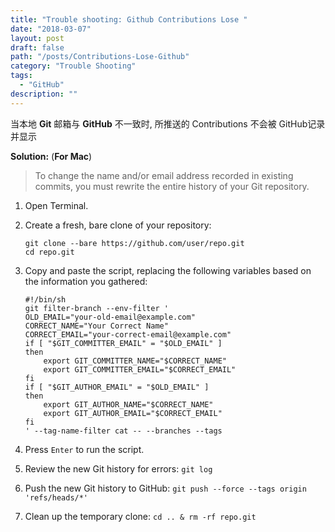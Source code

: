 ```yaml
---
title: "Trouble shooting: Github Contributions Lose "
date: "2018-03-07"
layout: post
draft: false
path: "/posts/Contributions-Lose-Github"
category: "Trouble Shooting"
tags:
  - "GitHub"
description: ""
---
```

当本地 **Git** 邮箱与 **GitHub** 不一致时, 所推送的 Contributions 不会被 GitHub记录并显示  

**Solution:** (**For Mac**)
>To change the name and/or email address recorded in existing commits, you must rewrite the entire history of your Git repository.

1. Open Terminal.  

2. Create a fresh, bare clone of your repository:
    ```  
    git clone --bare https://github.com/user/repo.git
    cd repo.git
    ```
3. Copy and paste the script, replacing the following variables based on the information you gathered:
    ```
    #!/bin/sh
    git filter-branch --env-filter '
    OLD_EMAIL="your-old-email@example.com"
    CORRECT_NAME="Your Correct Name"
    CORRECT_EMAIL="your-correct-email@example.com"
    if [ "$GIT_COMMITTER_EMAIL" = "$OLD_EMAIL" ]
    then
        export GIT_COMMITTER_NAME="$CORRECT_NAME"
        export GIT_COMMITTER_EMAIL="$CORRECT_EMAIL"
    fi
    if [ "$GIT_AUTHOR_EMAIL" = "$OLD_EMAIL" ]
    then
        export GIT_AUTHOR_NAME="$CORRECT_NAME"
        export GIT_AUTHOR_EMAIL="$CORRECT_EMAIL"
    fi
    ' --tag-name-filter cat -- --branches --tags
    ```
4. Press `Enter` to run the script.
5. Review the new Git history for errors: `git log`  

6. Push the new Git history to GitHub: `git push --force --tags origin 'refs/heads/*'`  

7. Clean up the temporary clone: `cd .. & rm -rf repo.git`    
